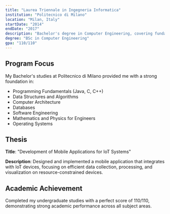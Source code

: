 ```yaml
---
title: "Laurea Triennale in Ingegneria Informatica"
institution: "Politecnico di Milano"
location: "Milan, Italy"
startDate: "2014"
endDate: "2017"
description: "Bachelor's degree in Computer Engineering, covering fundamental aspects of computer science, programming, and engineering principles."
degree: "BSc in Computer Engineering"
gpa: "110/110"
---
```


## Program Focus

My Bachelor's studies at Politecnico di Milano provided me with a strong foundation in:

- Programming Fundamentals (Java, C, C++)
- Data Structures and Algorithms
- Computer Architecture
- Databases
- Software Engineering
- Mathematics and Physics for Engineers
- Operating Systems

## Thesis

**Title**: "Development of Mobile Applications for IoT Systems"

**Description**: Designed and implemented a mobile application that integrates with IoT devices, focusing on efficient data collection, processing, and visualization on resource-constrained devices.

## Academic Achievement

Completed my undergraduate studies with a perfect score of 110/110, demonstrating strong academic performance across all subject areas. 
